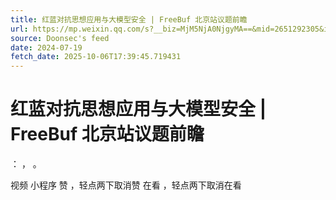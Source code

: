```yaml
---
title: 红蓝对抗思想应用与大模型安全 | FreeBuf 北京站议题前瞻
url: https://mp.weixin.qq.com/s?__biz=MjM5NjA0NjgyMA==&mid=2651292305&idx=2&sn=1c3dd59e7beb5f120c024344dc099688
source: Doonsec's feed
date: 2024-07-19
fetch_date: 2025-10-06T17:39:45.719431
---
```


# 红蓝对抗思想应用与大模型安全 | FreeBuf 北京站议题前瞻

：
，
。

视频
小程序
赞
，轻点两下取消赞
在看
，轻点两下取消在看